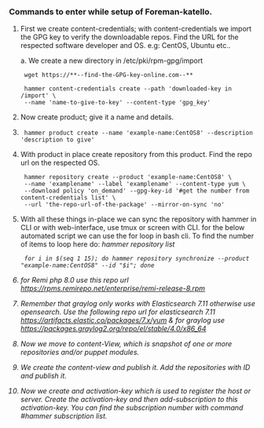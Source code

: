 ### Commands to enter while setup of Foreman-katello. 
1. First we create content-credentials; with content-credentials we import the GPG key to verify the downloadable repos. Find the URL for the respected software developer and OS. e.g: CentOS, Ubuntu etc..
	
	a. We create a new directory in /etc/pki/rpm-gpg/import 

		wget https://**--find-the-GPG-key-online.com--**
		
		hammer content-credentials create --path 'downloaded-key in /import' \
		--name 'name-to-give-to-key' --content-type 'gpg_key'		

2. Now create product; give it a name and details.

4. 		hammer product create --name 'example-name:CentOS8' --description 'description to give'

6. With product in place create repository from this product. Find the repo url on the respected OS.

		hammer repository create --product 'example-name:CentOS8' \
		--name 'examplename' --label 'examplename' --content-type yum \
		--download policy 'on_demand' --gpg-key-id '#get the number from content-credentials list' \
		--url 'the-repo-url-of-the-package' --mirror-on-sync 'no' 
		
8. With all these things in-place we can sync the repository with hammer in CLI or with web-interface, use tmux or screen with CLI. for the below automated script we can use the for loop in bash cli. To find the number of items to loop here do:
		<i>hammer repository list<i>

		for i in $(seq 1 15); do hammer repository synchronize --product "example-name:CentOS8" --id "$i"; done

10. for Remi php 8.0 use this repo url https://rpms.remirepo.net/enterprise/remi-release-8.rpm
11. Remember that graylog only works with Elasticsearch 7.11 otherwise use opensearch. Use the following repo url for elasticsearch 7.11 https://artifacts.elastic.co/packages/7.x/yum & for graylog use https://packages.graylog2.org/repo/el/stable/4.0/x86_64
12. Now we move to content-View, which is snapshot of one or more repositories and/or puppet modules. 
13. We create the content-view and publish it. Add the repositories with ID and publish it.
14. Now we create and activation-key which is used to register the host or server. Create the activation-key and then add-subscription to this activation-key. You can find the subscription number with command #hammer subscription list.  
